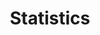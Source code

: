 ---
layout: posts_by_category
categories: statistics
title: Statistics
permalink: /category/statistics
---